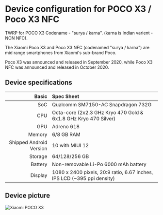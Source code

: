 # Device configuration for POCO X3 / Poco X3 NFC
TWRP for POCO X3 Codename - "surya / karna". (karna is Indian varient - NON NFC).

The Xiaomi Poco X3 and Poco X3 NFC (codenamed "surya / karna") are mid range smartphones from Xiaomi's sub-brand Poco.

Poco X3 was announced and released in September 2020, while Poco X3 NFC was announced and released in October 2020.

##  Device specifications
Basic   | Spec Sheet
-------:|:-------------------------
SoC     | Qualcomm SM7150-AC Snapdragon 732G
CPU     | Octa-core (2x2.3 GHz Kryo 470 Gold & 6x1.8 GHz Kryo 470 Silver)
GPU     | Adreno 618
Memory  | 6/8 GB RAM
Shipped Android Version | 10 with MIUI 12
Storage | 64/128/256 GB
Battery | Non-removable Li-Po 6000 mAh battery
Display | 1080 x 2400 pixels, 20:9 ratio, 6.67 inches, IPS LCD (~395 ppi density)

## Device picture
![Xiaomi POCO X3](https://user-images.githubusercontent.com/51523645/147679035-b3649e61-311a-44d9-8ce9-833861193137.png  "Xiaomi POCO X3 Blue") 
